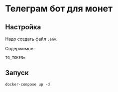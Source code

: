 # Телеграм бот для монет

## Настройка

Надо создать файл `.env`.

Содержимое:

    TG_TOKEN=

## Запуск 

```shell
docker-compose up -d
```
